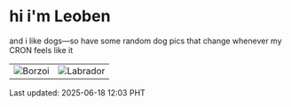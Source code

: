 # hi i'm Leoben

and i like dogs—so have some random dog pics that change whenever my CRON feels like it

|  |  |
|--------|----------|
| ![Borzoi](https://random-dog-vercel.vercel.app/api/random-borzoi?v=1750219390) | ![Labrador](https://random-dog-vercel.vercel.app/api/random-labrador?v=1750219390) |

Last updated: 2025-06-18 12:03 PHT
